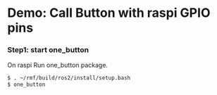 # Demo: Call Button with raspi GPIO pins
### Step1: start one_button
On raspi
Run one_button package. 
```bash
$ . ~/rmf/build/ros2/install/setup.bash
$ one_button
```

